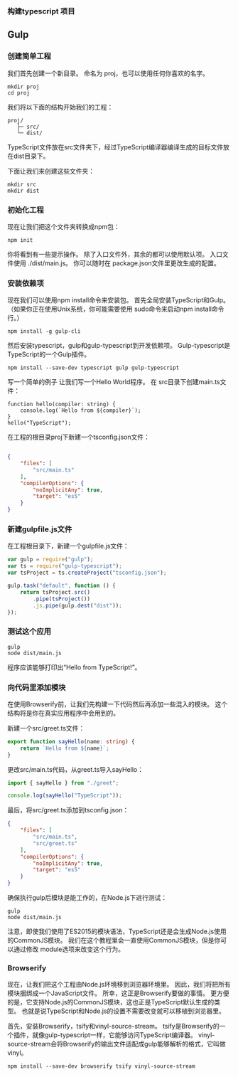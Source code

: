 ### 构建typescript 项目
## Gulp

### 创建简单工程
我们首先创建一个新目录。 命名为 proj，也可以使用任何你喜欢的名字。
```
mkdir proj
cd proj
```
我们将以下面的结构开始我们的工程：
```
proj/
   ├─ src/
   └─ dist/
```
TypeScript文件放在src文件夹下，经过TypeScript编译器编译生成的目标文件放在dist目录下。

下面让我们来创建这些文件夹：
```
mkdir src
mkdir dist
```
### 初始化工程
现在让我们把这个文件夹转换成npm包：
```
npm init
```
你将看到有一些提示操作。 除了入口文件外，其余的都可以使用默认项。 入口文件使用 ./dist/main.js。 你可以随时在 package.json文件里更改生成的配置。

### 安装依赖项
现在我们可以使用npm install命令来安装包。 首先全局安装TypeScript和Gulp。 （如果你正在使用Unix系统，你可能需要使用 sudo命令来启动npm install命令行。）
```
npm install -g gulp-cli
```
然后安装typescript，gulp和gulp-typescript到开发依赖项。 Gulp-typescript是TypeScript的一个Gulp插件。
```
npm install --save-dev typescript gulp gulp-typescript
```
写一个简单的例子
让我们写一个Hello World程序。 在 src目录下创建main.ts文件：
```JS
function hello(compiler: string) {
    console.log(`Hello from ${compiler}`);
}
hello("TypeScript");
```
在工程的根目录proj下新建一个tsconfig.json文件：
```JSON

{
    "files": [
        "src/main.ts"
    ],
    "compilerOptions": {
        "noImplicitAny": true,
        "target": "es5"
    }
}
```
### 新建gulpfile.js文件
在工程根目录下，新建一个gulpfile.js文件：
```js
var gulp = require("gulp");
var ts = require("gulp-typescript");
var tsProject = ts.createProject("tsconfig.json");

gulp.task("default", function () {
    return tsProject.src()
        .pipe(tsProject())
        .js.pipe(gulp.dest("dist"));
});
```
### 测试这个应用
```
gulp
node dist/main.js
```
程序应该能够打印出“Hello from TypeScript!”。

### 向代码里添加模块
在使用Browserify前，让我们先构建一下代码然后再添加一些混入的模块。 这个结构将是你在真实应用程序中会用到的。

新建一个src/greet.ts文件：
```ts
export function sayHello(name: string) {
    return `Hello from ${name}`;
}
```
更改src/main.ts代码，从greet.ts导入sayHello：
```ts
import { sayHello } from "./greet";

console.log(sayHello("TypeScript"));
```
最后，将src/greet.ts添加到tsconfig.json：
```json
{
    "files": [
        "src/main.ts",
        "src/greet.ts"
    ],
    "compilerOptions": {
        "noImplicitAny": true,
        "target": "es5"
    }
}
```
确保执行gulp后模块是能工作的，在Node.js下进行测试：
```
gulp
node dist/main.js
```
注意，即使我们使用了ES2015的模块语法，TypeScript还是会生成Node.js使用的CommonJS模块。 我们在这个教程里会一直使用CommonJS模块，但是你可以通过修改 module选项来改变这个行为。

### Browserify
现在，让我们把这个工程由Node.js环境移到浏览器环境里。 因此，我们将把所有模块捆绑成一个JavaScript文件。 所幸，这正是Browserify要做的事情。 更方便的是，它支持Node.js的CommonJS模块，这也正是TypeScript默认生成的类型。 也就是说TypeScript和Node.js的设置不需要改变就可以移植到浏览器里。

首先，安装Browserify，tsify和vinyl-source-stream。 tsify是Browserify的一个插件，就像gulp-typescript一样，它能够访问TypeScript编译器。 vinyl-source-stream会将Browserify的输出文件适配成gulp能够解析的格式，它叫做 vinyl。
```
npm install --save-dev browserify tsify vinyl-source-stream
```
